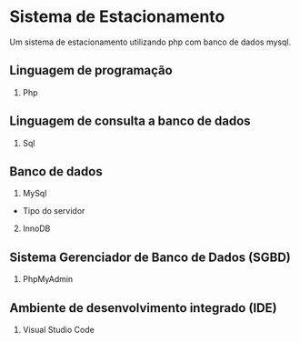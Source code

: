 # Sistema de Estacionamento

Um sistema de estacionamento utilizando php com banco de dados mysql.

## Linguagem de programação

1. Php 

## Linguagem de consulta a banco de dados

1. Sql

## Banco de dados

1. MySql

- Tipo do servidor

2. InnoDB

## Sistema Gerenciador de Banco de Dados (SGBD)

1. PhpMyAdmin

## Ambiente de desenvolvimento integrado (IDE)

1. Visual Studio Code

